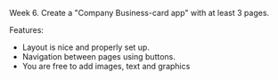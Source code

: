 Week 6. Create a "Company Business-card app" with at least 3 pages.

Features:
* Layout is nice and properly set up. 
* Navigation between pages using buttons.
* You are free to add images, text and graphics

